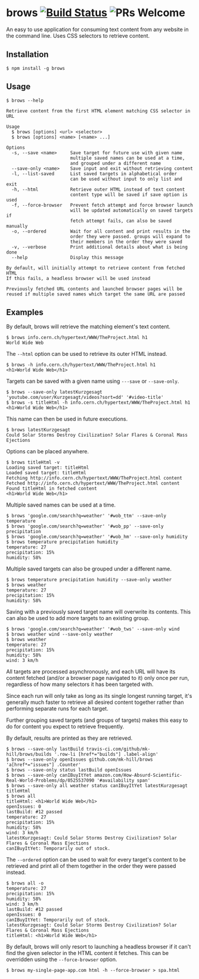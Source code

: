 # brows [![Build Status](https://travis-ci.com/mk-hill/brows.svg?branch=master)](https://travis-ci.com/mk-hill/brows) ![PRs Welcome](https://img.shields.io/badge/PRs-welcome-green.svg)

An easy to use application for consuming text content from any website in the command line. Uses CSS selectors to retrieve content.

## Installation

```console
$ npm install -g brows
```

## Usage

```console
$ brows --help

Retrieve content from the first HTML element matching CSS selector in URL

Usage
  $ brows [options] <url> <selector>
  $ brows [options] <name> [<name> ...]

Options
  -s, --save <name>     Save target for future use with given name
                        multiple saved names can be used at a time,
                        and grouped under a different name
  --save-only <name>    Save input and exit without retrieving content
  -l, --list-saved      List saved targets in alphabetical order
                        can be used without input to only list and exit
  -h, --html            Retrieve outer HTML instead of text content
                        content type will be saved if save option is used
  -f, --force-browser   Prevent fetch attempt and force browser launch
                        will be updated automatically on saved targets if
                        fetch attempt fails, can also be saved manually
  -o, --ordered         Wait for all content and print results in the
                        order they were passed. groups will expand to
                        their members in the order they were saved
  -v, --verbose         Print additional details about what is being done
  --help                Display this message

By default, will initially attempt to retrieve content from fetched HTML
If this fails, a headless browser will be used instead

Previously fetched URL contents and launched browser pages will be
reused if multiple saved names which target the same URL are passed
```

## Examples

By default, brows will retrieve the matching element's text content.

```console
$ brows info.cern.ch/hypertext/WWW/TheProject.html h1
World Wide Web
```

The `--html` option can be used to retrieve its outer HTML instead.

```console
$ brows -h info.cern.ch/hypertext/WWW/TheProject.html h1
<h1>World Wide Web</h1>
```

Targets can be saved with a given name using `---save` or `--save-only`.

```console
$ brows --save-only latestKurzgesagt 'youtube.com/user/Kurzgesagt/videos?sort=dd' '#video-title'
$ brows -s titleHtml -h info.cern.ch/hypertext/WWW/TheProject.html h1
<h1>World Wide Web</h1>
```

This name can then be used in future executions.

```console
$ brows latestKurzgesagt
Could Solar Storms Destroy Civilization? Solar Flares & Coronal Mass Ejections
```

Options can be placed anywhere.

```console
$ brows titleHtml -v
Loading saved target: titleHtml
Loaded saved target: titleHtml
Fetching http://info.cern.ch/hypertext/WWW/TheProject.html content
Fetched http://info.cern.ch/hypertext/WWW/TheProject.html content
Found titleHtml in fetched content
<h1>World Wide Web</h1>
```

Multiple saved names can be used at a time.

```console
$ brows 'google.com/search?q=weather' '#wob_ttm' --save-only temperature
$ brows 'google.com/search?q=weather' '#wob_pp' --save-only precipitation
$ brows 'google.com/search?q=weather' '#wob_hm' --save-only humidity
$ brows temperature precipitation humidity
temperature: 27
precipitation: 15%
humidity: 58%
```

Multiple saved targets can also be grouped under a different name.

```console
$ brows temperature precipitation humidity --save-only weather
$ brows weather
temperature: 27
precipitation: 15%
humidity: 58%
```

Saving with a previously saved target name will overwrite its contents. This can also be used to add more targets to an existing group.

```console
$ brows 'google.com/search?q=weather' '#wob_tws' --save-only wind
$ brows weather wind --save-only weather
$ brows weather
temperature: 27
precipitation: 15%
humidity: 58%
wind: 3 km/h
```

All targets are processed asynchronously, and each URL will have its content fetched (and/or a browser page navigated to it) only once per run, regardless of how many selectors it has been targeted with.

Since each run will only take as long as its single longest running target, it's generally much faster to retrieve all desired content together rather than performing separate runs for each target.

Further grouping saved targets (and groups of targets) makes this easy to do for content you expect to retrieve frequently.

By default, results are printed as they are retrieved.

```console
$ brows --save-only lastBuild travis-ci.com/github/mk-hill/brows/builds '.row-li [href*="builds"] .label-align'
$ brows --save-only openIssues github.com/mk-hill/brows 'a[href*="issues"] .Counter'
$ brows --save-only status lastBuild openIssues
$ brows --save-only canIBuyItYet amazon.com/How-Absurd-Scientific-Real-World-Problems/dp/0525537090 '#availability span'
$ brows --save-only all weather status canIBuyItYet latestKurzgesagt titleHtml
$ brows all
titleHtml: <h1>World Wide Web</h1>
openIssues: 0
lastBuild: #12 passed
temperature: 27
precipitation: 15%
humidity: 58%
wind: 3 km/h
latestKurzgesagt: Could Solar Storms Destroy Civilization? Solar Flares & Coronal Mass Ejections
canIBuyItYet: Temporarily out of stock.
```

The `--ordered` option can be used to wait for every target's content to be retrieved and print all of them together in the order they were passed instead.

```console
$ brows all -o
temperature: 27
precipitation: 15%
humidity: 58%
wind: 3 km/h
lastBuild: #12 passed
openIssues: 0
canIBuyItYet: Temporarily out of stock.
latestKurzgesagt: Could Solar Storms Destroy Civilization? Solar Flares & Coronal Mass Ejections
titleHtml: <h1>World Wide Web</h1>

```

By default, brows will only resort to launching a headless browser if it can't find the given selector in the HTML content it fetches. This can be overridden using the `--force-browser` option.

```console
$ brows my-single-page-app.com html -h --force-browser > spa.html
```
